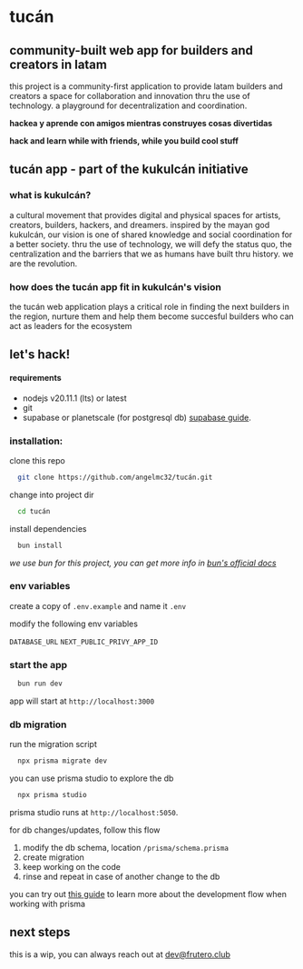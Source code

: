 # tucán

## community-built web app for builders and creators in latam

this project is a community-first application to provide latam builders and creators a space for collaboration and innovation thru the use of technology. a playground for decentralization and coordination.

**hackea y aprende con amigos mientras construyes cosas divertidas**

**hack and learn while with friends, while you build cool stuff**

## tucán app - part of the kukulcán initiative

### what is kukulcán?

a cultural movement that provides digital and physical spaces for artists, creators, builders, hackers, and dreamers. inspired by the mayan god kukulcán, our vision is one of shared knowledge and social coordination for a better society. thru the use of technology, we will defy the status quo, the centralization and the barriers that we as humans have built thru history. we are the revolution.

### how does the tucán app fit in kukulcán's vision

the tucán web application plays a critical role in finding the next builders in the region, nurture them and help them become succesful builders who can act as leaders for the ecosystem

## let's hack!

#### requirements

- nodejs v20.11.1 (lts) or latest
- git
- supabase or planetscale (for postgresql db) [supabase guide](https://supabase.com/docs/guides/database/connecting-to-postgres).

### installation:

clone this repo

```bash
  git clone https://github.com/angelmc32/tucán.git
```

change into project dir

```bash
  cd tucán
```

install dependencies

```bash
  bun install
```

_we use bun for this project, you can get more info in [bun's official docs](https://bun.sh/docs/installation)_

### env variables

create a copy of `.env.example` and name it `.env`

modify the following env variables

`DATABASE_URL`
`NEXT_PUBLIC_PRIVY_APP_ID`

### start the app

```bash
  bun run dev
```

app will start at `http://localhost:3000`

### db migration

run the migration script

```bash
  npx prisma migrate dev
```

you can use prisma studio to explore the db

```bash
  npx prisma studio
```

prisma studio runs at `http://localhost:5050`.

for db changes/updates, follow this flow

1. modify the db schema, location `/prisma/schema.prisma`
2. create migration
3. keep working on the code
4. rinse and repeat in case of another change to the db

you can try out [this guide](https://www.prisma.io/docs/guides/migrate/developing-with-prisma-migrate) to learn more about the development flow when working with prisma

## next steps

this is a wip, you can always reach out at dev@frutero.club
